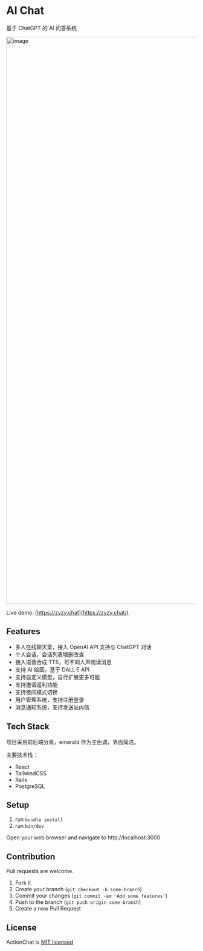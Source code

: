 # AI Chat
基于 ChatGPT 的 AI 问答系统

<img width="1503" alt="image" src="https://github.com/renny-ren/ai-chat/assets/19547819/734dd751-c3fa-40f1-ab98-b7329775fc42">

Live demo: [https://zyzy.chat](https://zyzy.chat/)

## Features
- 多人在线聊天室，接入 OpenAI API 支持与 ChatGPT 对话
- 个人会话，会话列表增删改查
- 接入语音合成 TTS，可不同人声朗读消息
- 支持 AI 绘画，基于 DALL·E API
- 支持自定义模型，自行扩展更多可能
- 支持邀请返利功能
- 支持夜间模式切换
- 用户管理系统，支持注册登录
- 消息通知系统，支持发送站内信

## Tech Stack
项目采用前后端分离，emerald 作为主色调，界面简洁。

主要技术栈：
- React
- TailwindCSS
- Rails
- PostgreSQL
 
## Setup
1. run `bundle install`
2. run `bin/dev`

Open your web browser and navigate to http://localhost:3000

## Contribution

Pull requests are welcome.

1. Fork it
2. Create your branch (`git checkout -b some-branch`)
3. Commit your changes (`git commit -am 'Add some features'`)
4. Push to the branch (`git push origin some-branch`)
5. Create a new Pull Request

## License

ActionChat is [MIT licensed](./LICENSE)
